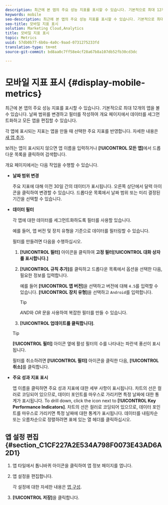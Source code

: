 ```yaml
---
description: 최근에 본 앱의 주요 성능 지표를 표시할 수 있습니다. 기본적으로 최대 12개의 앱을 볼 수 있습니다. 날짜 범위를 변경하고 필터를 작성하여 개요 페이지에서 데이터를 세그먼트화하고 모든 앱을 편집할 수 있습니다.
keywords: mobile
seo-description: 최근에 본 앱의 주요 성능 지표를 표시할 수 있습니다. 기본적으로 최대 12개의 앱을 볼 수 있습니다. 날짜 범위를 변경하고 필터를 작성하여 개요 페이지에서 데이터를 세그먼트화하고 모든 앱을 편집할 수 있습니다.
seo-title: 모바일 지표 표시
solution: Marketing Cloud,Analytics
title: 모바일 지표 표시
topic: Metrics
uuid: 57db0b77-6b0a-4a0c-9aad-0731275233fd
translation-type: tm+mt
source-git-commit: bd8aa0c7ff58e4cf28a67b8a107db52fb30cd3dc

---
```



# 모바일 지표 표시 {#display-mobile-metrics}

최근에 본 앱의 주요 성능 지표를 표시할 수 있습니다. 기본적으로 최대 12개의 앱을 볼 수 있습니다. 날짜 범위를 변경하고 필터를 작성하여 개요 페이지에서 데이터를 세그먼트화하고 모든 앱을 편집할 수 있습니다.

각 앱에 표시되는 지표는 앱을 만들 때 선택한 주요 지표를 반영합니다. 자세한 내용은 [새 앱 추가](/help/using/manage-apps/t-new-app.md).

보려는 앱이 표시되지 않으면 앱 이름을 입력하거나 **[!UICONTROL 모든 앱]**&#x200B;에서 드롭다운 목록을 클릭하여 검색합니다.

개요 페이지에서는 다음 작업을 수행할 수 있습니다.

* **날짜 범위 변경**

   주요 지표에 대해 이전 30일 간의 데이터가 표시됩니다. 오른쪽 상단에서 달력 아이콘을 클릭하여 변경할 수 있습니다. 드롭다운 목록에서 날짜 범위 또는 미리 결정된 기간을 선택할 수 있습니다.

* **데이터 필터**

   각 앱에 대한 데이터를 세그먼트화하도록 필터를 사용할 있습니다.

   예를 들어, 앱 버전 및 장치 유형을 기준으로 데이터를 필터링할 수 있습니다.

   필터를 만들려면 다음을 수행하십시오.

   1. **[!UICONTROL 필터]** 아이콘을 클릭하여 **고정 필터[!UICONTROL 대화 상자를 표시합니다.]**
   1. **[!UICONTROL 규칙 추가]**&#x200B;를 클릭하고 드롭다운 목록에서 옵션을 선택한 다음, 필요한 정보를 입력합니다.

      예를 들어 **[!UICONTROL 앱 버전]**&#x200B;을 선택하고 버전에 대해 `4.5`를 입력할 수 있습니다. **[!UICONTROL 장치 유형]**&#x200B;을 선택하고 `Android`를 입력합니다.

      >[!TIP]
      >
      >*AND*&#x200B;와 *OR* 문을 사용하여 복잡한 필터를 만들 수 있습니다.

   1. **[!UICONTROL 업데이트를 클릭합니다]**.
   >[!TIP]
   >
   >**[!UICONTROL 필터]** 아이콘 옆에 활성 필터의 수를 나타내는 파란색 풍선이 표시됩니다.

   필터를 취소하려면 **[!UICONTROL 필터]** 아이콘을 클릭한 다음, **[!UICONTROL 취소]**&#x200B;를 클릭합니다.

* **주요 성과 지표 표시**

   앱 이름을 클릭하면 주요 성과 지표에 대한 세부 사항이 표시됩니다. 차트의 선은 컬러로 코딩되어 있으므로, 데이터 포인트를 마우스로 가리키면 특정 날짜에 대한 통계가 표시됩니다. To drill down, click the icon next to **[!UICONTROL Key Performance Indicators]**. 차트의 선은 컬러로 코딩되어 있으므로, 데이터 포인트를 마우스로 가리키면 특정 날짜에 대한 통계가 표시됩니다. 데이터를 내림차순 또는 오름차순으로 정렬하려면 표에 있는 열 헤더를 클릭하십시오.

## 앱 설정 편집 {#section_C1CF227A2E534A798F0073E43AD6A2D1}

1. 앱 타일에서 톱니바퀴 아이콘을 클릭하여 앱 정보 페이지를 엽니다.
1. 앱 설정을 편집합니다.

   각 설정에 대한 자세한 내용은 [앱 구성](/help/using/c-manage-app-settings/c-mob-confg-app/c-mob-confg-app.md).

1. **[!UICONTROL 저장]**&#x200B;을 클릭합니다.
